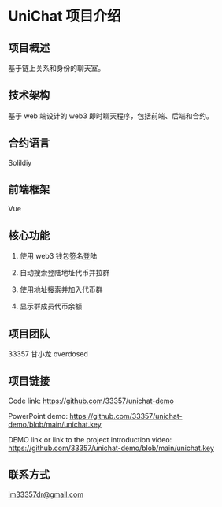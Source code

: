 # UniChat 项目介绍

## 项目概述

基于链上关系和身份的聊天室。

## 技术架构

基于 web 端设计的 web3 即时聊天程序，包括前端、后端和合约。

## 合约语言

Solildiy

## 前端框架

Vue

## 核心功能

1. 使用 web3 钱包签名登陆

2. 自动搜索登陆地址代币并拉群

3. 使用地址搜索并加入代币群

4. 显示群成员代币余额

## 项目团队

33357 甘小龙 overdosed

## 项目链接

Code link: https://github.com/33357/unichat-demo

PowerPoint demo: https://github.com/33357/unichat-demo/blob/main/unichat.key

DEMO link or link to the project introduction video: https://github.com/33357/unichat-demo/blob/main/unichat.key

## 联系方式

im33357dr@gmail.com